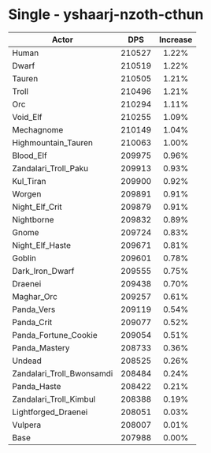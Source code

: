 # Single - yshaarj-nzoth-cthun
| Actor | DPS | Increase |
|---|:---:|:---:|
|Human|210527|1.22%|
|Dwarf|210519|1.22%|
|Tauren|210505|1.21%|
|Troll|210496|1.21%|
|Orc|210294|1.11%|
|Void_Elf|210255|1.09%|
|Mechagnome|210149|1.04%|
|Highmountain_Tauren|210063|1.00%|
|Blood_Elf|209975|0.96%|
|Zandalari_Troll_Paku|209913|0.93%|
|Kul_Tiran|209900|0.92%|
|Worgen|209891|0.91%|
|Night_Elf_Crit|209879|0.91%|
|Nightborne|209832|0.89%|
|Gnome|209724|0.83%|
|Night_Elf_Haste|209671|0.81%|
|Goblin|209601|0.78%|
|Dark_Iron_Dwarf|209555|0.75%|
|Draenei|209438|0.70%|
|Maghar_Orc|209257|0.61%|
|Panda_Vers|209119|0.54%|
|Panda_Crit|209077|0.52%|
|Panda_Fortune_Cookie|209054|0.51%|
|Panda_Mastery|208733|0.36%|
|Undead|208525|0.26%|
|Zandalari_Troll_Bwonsamdi|208484|0.24%|
|Panda_Haste|208422|0.21%|
|Zandalari_Troll_Kimbul|208388|0.19%|
|Lightforged_Draenei|208051|0.03%|
|Vulpera|208007|0.01%|
|Base|207988|0.00%|
